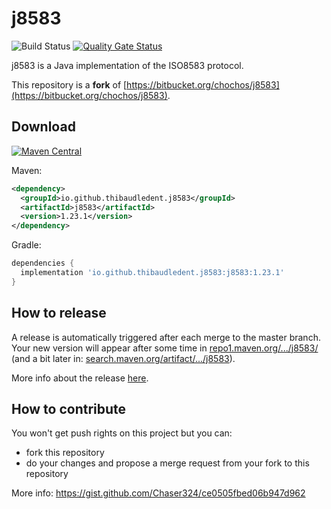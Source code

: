 # j8583

![Build Status](https://github.com/thibaudledent/j8583/actions/workflows/build.yml/badge.svg) [![Quality Gate Status](https://sonarcloud.io/api/project_badges/measure?project=thibaudledent_j85832&metric=alert_status)](https://sonarcloud.io/summary/new_code?id=thibaudledent_j85832)

j8583 is a Java implementation of the ISO8583 protocol.

This repository is a **fork** of [https://bitbucket.org/chochos/j8583](https://bitbucket.org/chochos/j8583).

## Download

[![Maven Central](https://img.shields.io/maven-central/v/io.github.thibaudledent.j8583/j8583.svg?label=Maven%20Central)](https://central.sonatype.com/search?smo=true&namespace=io.github.thibaudledent.j8583&name=j8583)

Maven:
```xml
<dependency>
  <groupId>io.github.thibaudledent.j8583</groupId>
  <artifactId>j8583</artifactId>
  <version>1.23.1</version>
</dependency>
```

Gradle:
```gradle
dependencies {
  implementation 'io.github.thibaudledent.j8583:j8583:1.23.1'
}
```

## How to release

A release is automatically triggered after each merge to the master branch. Your new version will appear after some time in [repo1.maven.org/.../j8583/](https://repo1.maven.org/maven2/io/github/thibaudledent/j8583/j8583/) (and a bit later in: [search.maven.org/artifact/.../j8583](https://search.maven.org/artifact/io.github.thibaudledent.j8583/j8583)).

More info about the release [here](https://github.com/thibaudledent/j8583/blob/master/RELEASE.md).

## How to contribute

You won't get push rights on this project but you can:
* fork this repository
* do your changes and propose a merge request from your fork to this repository

More info: https://gist.github.com/Chaser324/ce0505fbed06b947d962
